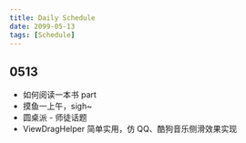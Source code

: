 ```yaml
---
title: Daily Schedule
date: 2099-05-13
tags: [Schedule]
---
```




<!-- more -->



## 0513

- 如何阅读一本书 part
- 摸鱼一上午，sigh~
- 圆桌派 - 师徒话题
- ViewDragHelper 简单实用，仿 QQ、酷狗音乐侧滑效果实现